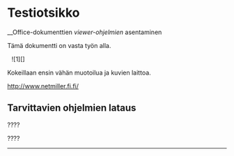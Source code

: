 <!--control
title: Test01
descr: Kokeilua omille dokumenteille
author: esa.laitila@netmiller.fi
date: 19.02.2014
startdate: 01.01.2014
-->

# Testiotsikko

__Office-dokumenttien _viewer-ohjelmien_ asentaminen

Tämä dokumentti on vasta työn alla.

<figure class="fig-l" style="margin:10px">
![1][]
</figure>

Kokeillaan ensin vähän muotoilua ja kuvien laittoa.

<http://www.netmiller.fi.fi/>

## Tarvittavien ohjelmien lataus

????

????



----

[1]: kuvat/testikuva1.png "Kuvakaappaus"
